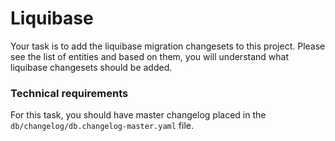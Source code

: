 # Liquibase

Your task is to add the liquibase migration changesets to this project. 
Please see the list of entities and based on them, you will understand what liquibase changesets should be added.

### Technical requirements
For this task, you should have master changelog placed in the `db/changelog/db.changelog-master.yaml` file.

